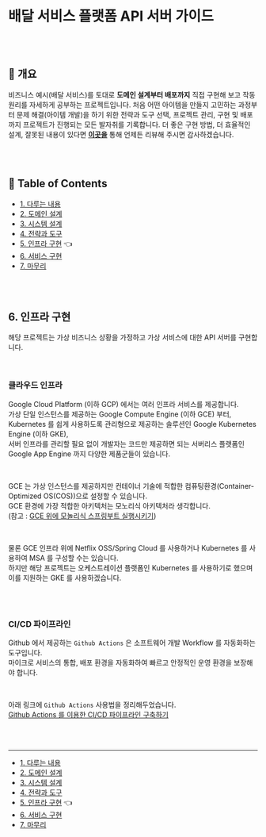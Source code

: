 # 배달 서비스 플랫폼 API 서버 가이드

<br/><br/>



## :speech_balloon: 개요

비즈니스 예시(배달 서비스)를 토대로 **도메인 설계부터 배포까지** 
직접 구현해 보고 작동 원리를 자세하게 공부하는 프로젝트입니다. 
처음 어떤 아이템을 만들지 고민하는 과정부터 문제 해결(아이템 개발)을 하기 위한 전략과 도구 선택, 
프로젝트 관리, 구현 및 배포까지 프로젝트가 진행되는 모든 발자취를 기록합니다. 
더 좋은 구현 방법, 더 효율적인 설계, 잘못된 내용이 있다면 **[이곳을](https://github.com/cholnh/delivery-platform-server-guide/issues)** 
통해 언제든 리뷰해 주시면 감사하겠습니다.

<br/><br/>



## :memo: Table of Contents

- [1. 다루는 내용](https://github.com/cholnh/delivery-platform-server-guide/blob/main/contents/1/index.md#배달-서비스-플랫폼-api-서버-가이드)
- [2. 도메인 설계](https://github.com/cholnh/delivery-platform-server-guide/blob/main/contents/2/index.md#배달-서비스-플랫폼-api-서버-가이드)
- [3. 시스템 설계](https://github.com/cholnh/delivery-platform-server-guide/blob/main/contents/3/index.md#배달-서비스-플랫폼-api-서버-가이드)
- [4. 전략과 도구](https://github.com/cholnh/delivery-platform-server-guide/blob/main/contents/4/index.md#배달-서비스-플랫폼-api-서버-가이드)
- [5. 인프라 구현](https://github.com/cholnh/delivery-platform-server-guide/blob/main/contents/5/index.md#배달-서비스-플랫폼-api-서버-가이드) :point_left: 
- [6. 서비스 구현](https://github.com/cholnh/delivery-platform-server-guide/blob/main/contents/6/index.md#배달-서비스-플랫폼-api-서버-가이드)
- [7. 마무리](https://github.com/cholnh/delivery-platform-server-guide/blob/main/contents/7/index.md#배달-서비스-플랫폼-api-서버-가이드)

<br/><br/>



## 6. 인프라 구현
해당 프로젝트는 가상 비즈니스 상황을 가정하고 가상 서비스에 대한 API 서버를 구현합니다.  

<br/>

### 클라우드 인프라

Google Cloud Platform (이하 GCP) 에서는 여러 인프라 서비스를 제공합니다.  
가상 단일 인스턴스를 제공하는 Google Compute Engine (이하 GCE) 부터,  
Kubernetes 를 쉽게 사용하도록 관리형으로 제공하는 솔루션인 Google Kubernetes Engine (이하 GKE),  
서버 인프라를 관리할 필요 없이 개발자는 코드만 제공하면 되는 서버리스 플랫폼인 Google App Engine 까지 다양한 제품군들이 있습니다.

<br/>

GCE 는 가상 인스턴스를 제공하지만 컨테이너 기술에 적합한 컴퓨팅환경(Container-Optimized OS(COS))으로 설정할 수 있습니다.  
GCE 환경에 가장 적합한 아키텍처는 모노리식 아키텍처라 생각합니다.  
(참고 : [GCE 위에 모놀리식 스프링부트 실행시키기](https://github.com/cholnh/delivery-platform-server-guide/blob/main/contents/5/gcp-gce-msa.md#gcp-gce-msa.md#gce-위에-모놀리식-스프링부트-실행시키기))

<br/>

물론 GCE 인프라 위에 Netflix OSS/Spring Cloud 를 사용하거나 Kubernetes 를 사용하여 MSA 를 구성할 수는 있습니다.  
하지만 해당 프로젝트는 오케스트레이션 플랫폼인 Kubernetes 를 사용하기로 했으며 이를 지원하는 GKE 를 사용하겠습니다.

<br/><br/>

### CI/CD 파이프라인

Github 에서 제공하는 `Github Actions` 은 소프트웨어 개발 Workflow 를 자동화하는 도구입니다.  
마이크로 서비스의 통합, 배포 환경을 자동화하여 빠르고 안정적인 운영 환경을 보장해야 합니다.  

<br/>

아래 링크에 `Github Actions` 사용법을 정리해두었습니다.  
[Github Actions 를 이용한 CI/CD 파이프라인 구축하기](https://github.com/cholnh/delivery-platform-server-guide/blob/main/contents/5/ci-cd.md/#github-actions-를-이용한-cicd-파이프라인-구축)



<br/><br/>

---

- [1. 다루는 내용](https://github.com/cholnh/delivery-platform-server-guide/blob/main/contents/1/index.md#배달-서비스-플랫폼-api-서버-가이드)
- [2. 도메인 설계](https://github.com/cholnh/delivery-platform-server-guide/blob/main/contents/2/index.md#배달-서비스-플랫폼-api-서버-가이드)
- [3. 시스템 설계](https://github.com/cholnh/delivery-platform-server-guide/blob/main/contents/3/index.md#배달-서비스-플랫폼-api-서버-가이드)
- [4. 전략과 도구](https://github.com/cholnh/delivery-platform-server-guide/blob/main/contents/4/index.md#배달-서비스-플랫폼-api-서버-가이드)
- [5. 인프라 구현](https://github.com/cholnh/delivery-platform-server-guide/blob/main/contents/5/index.md#배달-서비스-플랫폼-api-서버-가이드) :point_left: 
- [6. 서비스 구현](https://github.com/cholnh/delivery-platform-server-guide/blob/main/contents/6/index.md#배달-서비스-플랫폼-api-서버-가이드)
- [7. 마무리](https://github.com/cholnh/delivery-platform-server-guide/blob/main/contents/7/index.md#배달-서비스-플랫폼-api-서버-가이드)